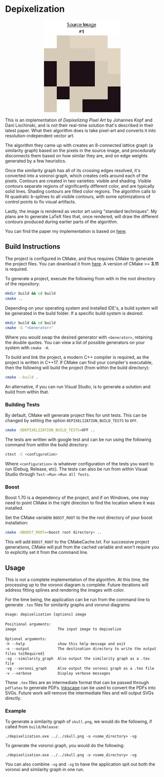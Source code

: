 # Depixelization

<div align="center">
  <img src="images/docs/depixelization.gif"/> 
</div>

This is an implementation of *Depixelizing Pixel Art* by Johannes Kopf and Dani Lischinski, and is not their real-time solution that's described in their latest paper. What their algorithm does is take pixel-art and converts it into resolution-independent vector art.

The algorithm they came up with creates an 8-connected lattice graph (a similarity graph) based on the pixels in the source image, and procedurally disconnects them based on how similar they are, and on edge weights generated by a few heuristics.

Once the similarity graph has all of its crossing edges resolved, it's converted into a voronoi graph, which creates cells around each of the pixels. Contours are created in two varieties: visible and shading. Visible contours separate regions of significantly different color, and are typically solid lines. Shading contours are filled color regions. The algorithm calls to fit quadratic b-splines to all visible contours, with some optimizations of control points to fix visual artifacts.

Lastly, the image is rendered as vector art using "standard techniques". My plans are to generate LaTeX files that, once rendered, will draw the different contours produced during earlier parts of the algorithm.

You can find the paper my implementation is based on [here](https://johanneskopf.de/publications/pixelart/).

## Build Instructions

The project is configured in CMake, and thus requires CMake to generate the project files. You can download it from [here](https://cmake.org/download/). A version of CMake >= **3.11** is required.

To generate a project, execute the following from with in the root directory of the repository:

```bash
mkdir build && cd build
cmake ..
```

Depending on your operating system and installed IDE's, a build system will be generated in the build folder. If a specific build system is desired:

```bash
mkdir build && cd build
cmake -G "<Generator>"
```

Where you would swap the desired generator with `<Generator>`, retaining the double quotes. You can view a list of possible generators on your system with `cmake -H`.

To build and link the project, a modern C++ compiler is required, as the project is written in C++17. If CMake can find your compiler's executable, then the following will build the project (from within the build directory):

```bash
cmake --build .
```

An alternative, if you can run Visual Studio, is to generate a solution and build from within that.

### Building Tests

By default, CMake will generate project files for unit tests. This can be changed by setting the option `DEPIXELIZATION_BUILD_TESTS` to `OFF`.

```bash
cmake -DDEPIXELIZATION_BUILD_TESTS=OFF ..
```

The tests are written with google test and can be run using the following command from within the build directory:

```bash
ctest -C <configuration>
```

Where `<configuration>` is whatever configuration of the tests you want to run (Debug, Release, etc). The tests can also be run from within Visual Studio through `Test->Run->Run All Tests`.

### Boost

Boost 1.70 is a dependency of the project, and if on Windows, one may need to point CMake in the right direction to find the location where it was installed.

Set the CMake variable `BOOST_ROOT` to the the root directory of your boost installation:

```bash
cmake -DBOOST_ROOT=<boost root directory> ..
```

This will add `BOOST_ROOT` to the CMakeCache.txt. For successive project generations, CMake will pull from the cached variable and won't require you to explicitly set it from the command line.

## Usage

This is not a complete implementation of the algorithm. At this time, the processing up to the voronoi diagram is complete. Future iterations will address fitting splines and rendering the images with color.

For the time being, the application can be run from the command line to generate `.tex` files for similarity graphs and voronoi diagrams:

```
Usage: depixelization [options] image

Positional arguments:
image                   The input image to depixelize

Optional arguments:
-h --help               show this help message and exit
-o --output             The destination directory to write the output files to[Required]
-sg --similarity_graph  Also output the similarity graph as a .tex file
-vg --voronoi_graph     Also output the voronoi graph as a .tex file
-v --verbose            Display verbose messages
```

These `.tex` files are an intermediate format that can be passed through `pdflatex` to generate PDFs. [Inkscape](https://inkscape.org/) can be used to convert the PDFs into SVGs. Future work will remove the intermediate files and will output SVGs directly.

### Example

To generate a similarity graph of `skull.png`, we would do the following, if called from `build/Release`:

```
./depixelization.exe ../../skull.png -o <some_directory> -sg
```

To generate the voronoi graph, you would do the following:

```
./depixelization.exe ../../skull.png -o <some_directory> -vg
```

You can also combine `-vg` and `-sg` to have the application spit out both the voronoi and similarity graph in one run.
